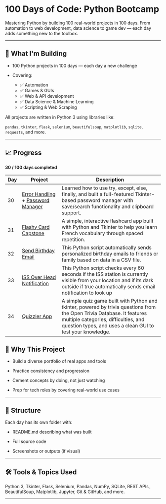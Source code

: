 # 100 Days of Code: Python Bootcamp
Mastering Python by building 100 real-world projects in 100 days. From automation to web development, data science to game dev — each day adds something new to the toolbox.

-------------
## 🚀 What I'm Building
- 100 Python projects in 100 days — each day a new challenge

- Covering:
  - ✅ Automation
  - ✅ Games & GUIs
  - ✅ Web & API development
  - ✅ Data Science & Machine Learning
  - ✅ Scripting & Web Scraping

All projects are written in Python 3 using libraries like:

```pandas```, ```tkinter```, ```flask```, ```selenium```, ```beautifulsoup```, ```matplotlib```, ```sqlite```, ```requests```, and more.

-----------
## 📈 Progress
**30 / 100 days completed**

| **Day**	 | **Project**	                                                                                     | **Description**                                                                                                                                                                         |
|----------|--------------------------------------------------------------------------------------------------|-----------------------------------------------------------------------------------------------------------------------------------------------------------------------------------------|
| 30       | [Error Handling](day-30/README.md) + [Password Manager](day-29-password-manager-start/README.md) | Learned how to use try, except, else, finally, and built a full-featured Tkinter-based password manager with save/search functionality and clipboard support.                           |
| 31       | [Flashy Card Capstone](day-31-flash-card-project-start/README.md)                                | A simple, interactive flashcard app built with Python and Tkinter to help you learn French vocabulary through spaced repetition.                                                        |
| 32       | [Send Birthday Email](day-32-birthday-wisher-extrahard/README.md)                                | This Python script automatically sends personalized birthday emails to friends or family based on data in a CSV file.                                                                   |
| 33       | [ISS Over Head Notification](day-33-issoverhead-start/README.md)                                 | This Python script checks every 60 seconds if the ISS station is currently visible from your location and if its dark outside if true automatically sends email notification to look up |
| 34       | [Quizzler App](day-34-quizzler-app/README.md)                                                    | A simple quiz game built with Python and tkinter, powered by trivia questions from the Open Trivia Database. It features multiple categories, difficulties, and question types, and uses a clean GUI to test your knowledge. |
## 🧠 Why This Project
- Build a diverse portfolio of real apps and tools

- Practice consistency and progression

- Cement concepts by doing, not just watching

- Prep for tech roles by covering real-world use cases

------------
## 📁 Structure
Each day has its own folder with:

- README.md describing what was built

- Full source code

- Screenshots or outputs (if visual)

--------------
## 🛠️ Tools & Topics Used
Python 3, Tkinter, Flask, Selenium, Pandas, NumPy, SQLite, REST APIs, BeautifulSoup, Matplotlib, Jupyter, Git & GitHub, and more.

------------

